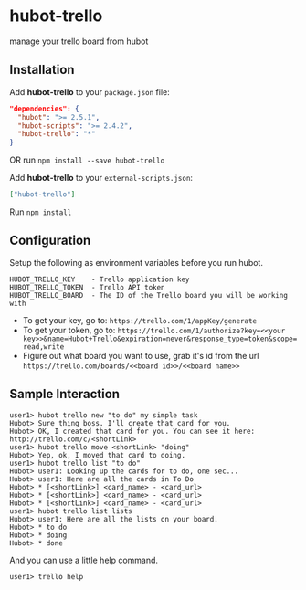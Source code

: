 hubot-trello
============

manage your trello board from hubot


## Installation

Add **hubot-trello** to your `package.json` file:

```json
"dependencies": {
  "hubot": ">= 2.5.1",
  "hubot-scripts": ">= 2.4.2",
  "hubot-trello": "*"
}
```

OR run `npm install --save hubot-trello`

Add **hubot-trello** to your `external-scripts.json`:

```json
["hubot-trello"]
```

Run `npm install`


## Configuration

Setup the following as environment variables before you run hubot.

```
HUBOT_TRELLO_KEY    - Trello application key
HUBOT_TRELLO_TOKEN  - Trello API token
HUBOT_TRELLO_BOARD  - The ID of the Trello board you will be working with
```

- To get your key, go to: `https://trello.com/1/appKey/generate`
- To get your token, go to: `https://trello.com/1/authorize?key=<<your key>>&name=Hubot+Trello&expiration=never&response_type=token&scope=read,write`
- Figure out what board you want to use, grab it's id from the url `https://trello.com/boards/<<board id>>/<<board name>>`


## Sample Interaction

```
user1> hubot trello new "to do" my simple task
Hubot> Sure thing boss. I'll create that card for you.
Hubot> OK, I created that card for you. You can see it here: http://trello.com/c/<shortLink>
user1> hubot trello move <shortLink> "doing"
Hubot> Yep, ok, I moved that card to doing.
user1> hubot trello list "to do"
Hubot> user1: Looking up the cards for to do, one sec...
Hubot> user1: Here are all the cards in To Do
Hubot> * [<shortLink>] <card_name> - <card_url>
Hubot> * [<shortLink>] <card_name> - <card_url>
Hubot> * [<shortLink>] <card_name> - <card_url>
user1> hubot trello list lists
Hubot> user1: Here are all the lists on your board.
Hubot> * to do
Hubot> * doing
Hubot> * done
```

And you can use a little help command.

```
user1> trello help
```

